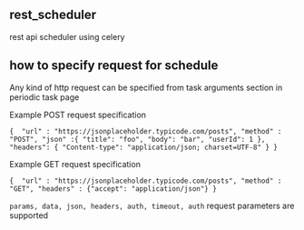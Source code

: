 ## rest_scheduler
rest api scheduler using celery

## how to specify request for schedule

Any kind of http request can be specified from task arguments section in periodic task page

Example POST request specification

`{ 
"url" : "https://jsonplaceholder.typicode.com/posts",
"method" : "POST",
"json" :{
    "title": "foo",
    "body": "bar",
    "userId": 1
  },
"headers": {
    "Content-type": "application/json; charset=UTF-8"
  }
}`

Example GET request specification

`{ 
"url" : "https://jsonplaceholder.typicode.com/posts",
"method" : "GET",
"headers" : {"accept": "application/json"}
}`

`params, data, json, headers, auth, timeout, auth` request parameters are supported
